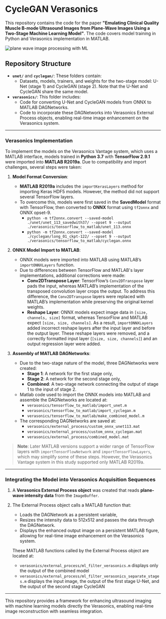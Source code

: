 # CycleGAN Verasonics

This repository contains the code for the paper **"Emulating Clinical Quality Muscle B-mode Ultrasound Images from Plane-Wave Images Using a Two-Stage Machine Learning Model"**. The code covers model training in Python and Verasonics implementation in MATLAB.

![plane wave image processing with ML](figure7.png)

## Repository Structure

- **`unet/`** and **`cyclegan/`**: These folders contain:
  - Datasets, models, trainers, and weights for the two-stage model: U-Net (stage 1) and CycleGAN (stage 2). Note that the U-Net and CycleGAN share the same model.
- **`verasonics/`**: This folder includes:
  - Code for converting U-Net and CycleGAN models from ONNX to MATLAB DAGNetworks.
  - Code to incorporate these DAGNetworks into Verasonics External Process objects, enabling real-time image enhancement on the Verasonics system.

---

### Verasonics Implementation

To implement the models on the Verasonics Vantage system, which uses a MATLAB interface, models trained in **Python 3.7** with **TensorFlow 2.9.1** were imported into **MATLAB R2019a**. Due to compatibility and import challenges, several steps were taken:

1. **Model Format Conversion**:
   - **MATLAB R2019a** includes the `importKerasLayers` method for importing Keras HDF5 models. However, the method did not support several TensorFlow layers.
   - To overcome this, models were first saved in the **SavedModel** format with TensorFlow, then converted to **ONNX** format using `tf2onnx` and ONNX opset-9. 
      - `python -m tf2onnx.convert --saved-model ./unet/unet_113_savedwith37/ --opset 9 --output ./verasonics/tensorflow_to_matlab/unet_113.onnx`
      - `python -m tf2onnx.convert --saved-model ./cyclegan/long_01_ckpt-122/ --opset 9 --output ./verasonics/tensorflow_to_matlab/cyclegan.onnx`

2. **ONNX Model Import to MATLAB**:
   - ONNX models were imported into MATLAB using MATLAB’s `importONNXLayers` function. 
   - Due to differences between TensorFlow and MATLAB's layer implementations, additional corrections were made:
     - **Conv2DTranspose Layer**: TensorFlow’s `Conv2DTranspose` layer pads the input, whereas MATLAB’s implementation of the transposed convolution layer crops the output. To address this difference, the `Conv2DTranspose` layers were replaced with MATLAB’s implementation while preserving the original kernel weights.
     - **Reshape Layer**: ONNX models expect image data in `[size, channels, size]` format, whereas TensorFlow and MATLAB expect `[size, size, channels]`. As a result, `importONNXLayers` added incorrect reshape layers after the input layer and before the output layer. These reshape layers were removed, and a correctly formatted input layer (`[size, size, channels]`) and an output regression layer were added.

3. **Assembly of MATLAB DAGNetworks**:
   - Due to the two-stage nature of the model, three DAGNetworks were created:
     - **Stage 1**: A network for the first stage only,
     - **Stage 2**: A network for the second stage only,
     - **Combined**: A two-stage network connecting the output of stage 1 to the input of stage 2.
   - Matlab code used to import the ONNX models into MATLAB and assemble the DAGNetworks are located at:
     - `verasonics/tensorflow_to_matlab/import_unet.m`
     - `verasonics/tensorflow_to_matlab/import_cyclegan.m`
     - `verasonics/tensorflow_to_matlab/make_combined_model.m`
   - The corresponding DAGNetworks are saved at:
     - `verasonics/external_process/custom_onnx_unet113.mat`
     - `verasonics/external_process/custom_onnx_cyclegan.mat`
     - `verasonics/external_process/combined_model.mat`

> **Note**: Later MATLAB versions support a wider range of TensorFlow layers with `importTensorFlowNetwork` and `importTensorFlowLayers`, which may simplify some of these steps. However, the Verasonics Vantage system in this study supported only MATLAB R2019a.

---

### Integrating the Model into Verasonics Acquisition Sequences

1. A **Verasonics External Process object** was created that reads **plane-wave intensity data** from the `ImageBuffer`.
   
2. The External Process object calls a MATLAB function that:
    - Loads the DAGNetwork as a persistent variable,
    - Resizes the intensity data to 512x512 and passes the data through the DAGNetwork.
    - Displays the enhanced output image on a persistent MATLAB figure, allowing for real-time image enhancement on the Verasonics system.
   
   These MATLAB functions called by the External Process object are located at:
    - `verasonics/external_process/ml_filter_verasonics.m` displays only the output of the combined model
    - `verasonics/external_process/ml_filter_verasonics_separate_stages.m` displays the input image, the output of the first stage U-Net, and the output of the second stage CycleGAN

--- 

This repository provides a framework for enhancing ultrasound imaging with machine learning models directly the Verasonics, enabling real-time image reconstruction with seamless integration.
